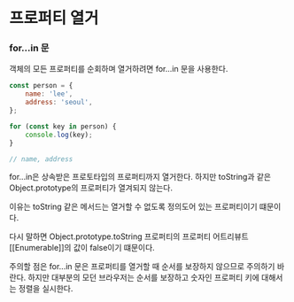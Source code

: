# 프로퍼티 열거

### for...in 문

객체의 모든 프로퍼티를 순회하며 열거하려면 for...in 문을 사용한다.

```javascript
const person = {
    name: 'lee',
    address: 'seoul',
};

for (const key in person) {
    console.log(key);
}

// name, address
```

for...in은 상속받은 프로토타입의 프로퍼티까지 열거한다. 하지만 toString과 같은 Object.prototype의 프로퍼티가 열겨되지 않는다.

이유는 toString 같은 메서드는 열거할 수 없도록 정의도어 있는 프로퍼티이기 떄문이다.

다시 말하면 Object.prototype.toString 프로퍼티의 프로퍼티 어트리뷰트 [[Enumerable]]의 값이 false이기 떄문이다.

주의할 점은 for...in 문은 프로퍼티를 열거할 때 순서를 보장하지 않으므로 주의하기 바란다. 하지만 대부분의 모던 브라우저는 순서를 보장하고 숫자인 프로퍼티 키에 대해서는 정렬을 실시한다.

